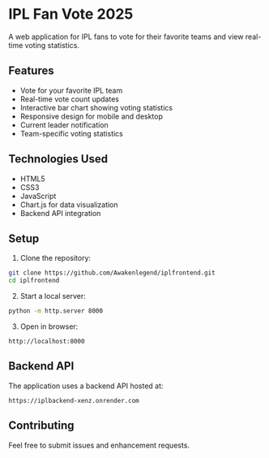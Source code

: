# IPL Fan Vote 2025

A web application for IPL fans to vote for their favorite teams and view real-time voting statistics.

## Features

- Vote for your favorite IPL team
- Real-time vote count updates
- Interactive bar chart showing voting statistics
- Responsive design for mobile and desktop
- Current leader notification
- Team-specific voting statistics

## Technologies Used

- HTML5
- CSS3
- JavaScript
- Chart.js for data visualization
- Backend API integration

## Setup

1. Clone the repository:
```bash
git clone https://github.com/Awakenlegend/iplfrontend.git
cd iplfrontend
```

2. Start a local server:
```bash
python -m http.server 8000
```

3. Open in browser:
```
http://localhost:8000
```

## Backend API

The application uses a backend API hosted at:
```
https://iplbackend-xenz.onrender.com
```

## Contributing

Feel free to submit issues and enhancement requests. 